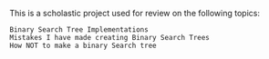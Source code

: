 This is a scholastic project used for review on the following topics:

    Binary Search Tree Implementations
    Mistakes I have made creating Binary Search Trees
    How NOT to make a binary Search tree
